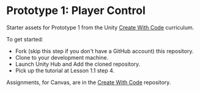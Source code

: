 # Prototype 1: Player Control

Starter assets for Prototype 1 from the Unity [Create With Code](https://learn.unity.com/course/create-with-code) curriculum.

To get started:

* Fork (skip this step if you don't have a GitHub account) this repository.
* Clone to your development machine.
* Launch Unity Hub and Add the cloned repository.
* Pick up the tutorial at Lesson 1.1 step 4.

Assignments, for Canvas, are in the [Create With Code](https://github.com/DouglasUrner/Create-With-Code.git) repository.
